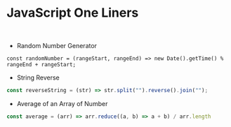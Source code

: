 # JavaScript One Liners

<br/>

- Random Number Generator
```JS
const randomNumber = (rangeStart, rangeEnd) => new Date().getTime() % rangeEnd + rangeStart;
```

- String Reverse
```JavaScript
const reverseString = (str) => str.split("").reverse().join("");
```

-  Average of an Array of Number
```JavaScript
const average = (arr) => arr.reduce((a, b) => a + b) / arr.length
``` 

